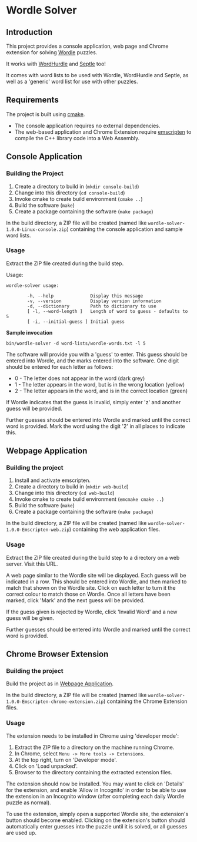 # Wordle Solver

## Introduction

This project provides a console application, web page and Chrome extension for solving [Wordle](https://www.nytimes.com/games/wordle/index.html) puzzles.

It works with [WordHurdle](https://www.wordhurdle.in/) and [Septle](https://septle.com/) too!

It comes with word lists to be used with Wordle, WordHurdle and Septle, as well as a 'generic' word list for use with other puzzles.

## Requirements

The project is built using [cmake](https://cmake.org/).

- The console application requires no external dependencies.
- The web-based application and Chrome Extension require [emscripten](https://emscripten.org/) to compile the C++ library code into a Web Assembly.

## Console Application

### Building the Project

1. Create a directory to build in (`mkdir console-build`)
2. Change into this directory (`cd console-build`)
3. Invoke cmake to create build environment (`cmake ..`)
4. Build the software (`make`)
5. Create a package containing the software (`make package`)

In the build directory, a ZIP file will be created (named like `wordle-solver-1.0.0-Linux-console.zip`) containing the console application and sample word lists.

### Usage

Extract the ZIP file created during the build step.

Usage:

```
wordle-solver usage:

        -h, --help              Display this message
        -v, --version           Display version information
        -d, --dictionary        Path to dictionary to use
        [ -l, --word-length ]   Length of word to guess - defaults to 5
        [ -i, --initial-guess ] Initial guess
```
**Sample invocation**

```
bin/wordle-solver -d word-lists/wordle-words.txt -l 5
```

The software will provide you with a 'guess' to enter. This guess should be entered into Wordle, and the marks entered into the software. One digit should be entered for each letter as follows:

- 0 - The letter does not appear in the word (dark grey)
- 1 - The letter appears in the word, but is in the wrong location (yellow)
- 2 - The letter appears in the word, and is in the correct location (green)

If Wordle indicates that the guess is invalid, simply enter 'z' and another guess will be provided.

Further guesses should be entered into Wordle and marked until the correct word is provided. Mark the word using the digit '2' in all places to indicate this.

## Webpage Application

### Building the project

1. Install and activate emscripten.
2. Create a directory to build in (`mkdir web-build`)
3. Change into this directory (`cd web-build`)
4. Invoke cmake to create build environment (`emcmake cmake ..`)
5. Build the software (`make`)
6. Create a package containing the software (`make package`)

In the build directory, a ZIP file will be created (named like `wordle-solver-1.0.0-Emscripten-web.zip`) containing the web application files.

### Usage

Extract the ZIP file created during the build step to a directory on a web server. Visit this URL.

A web page similar to the Wordle site will be displayed. Each guess will be indicated in a row. This should be entered into Wordle, and then marked to match that shown on the Wordle site. Click on each letter to turn it the correct colour to match those on Wordle. Once all letters have been marked, click 'Mark' and the next guess will be provided.

If the guess given is rejected by Wordle, click 'Invalid Word' and a new guess will be given.

Further guesses should be entered into Wordle and marked until the correct word is provided.

## Chrome Browser Extension

### Building the project

Build the project as in [Webpage Application](#webpage-application).


In the build directory, a ZIP file will be created (named like `wordle-solver-1.0.0-Emscripten-chrome-extension.zip`) containing the Chrome Extension files.

### Usage

The extension needs to be installed in Chrome using 'developer mode':

1. Extract the ZIP file to a directory on the machine running Chrome.
2. In Chrome, select `Menu -> More tools -> Extensions`.
3. At the top right, turn on 'Developer mode'.
4. Click on 'Load unpacked'.
5. Browser to the directory containing the extracted extension files.

The extension should now be installed. You may want to click on 'Details' for the extension, and enable 'Allow in Incognito' in order to be able to use the extension in an Incognito window (after completing each daily Wordle puzzle as normal).

To use the extension, simply open a supported Wordle site, the extension's button should become enabled. Clicking on the extension's button should automatically enter guesses into the puzzle until it is solved, or all guesses are used up.
